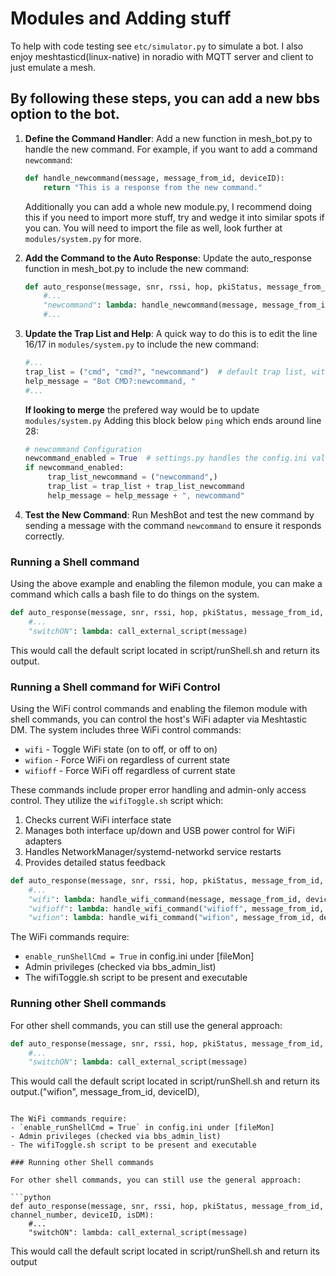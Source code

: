 # Modules and Adding stuff

To help with code testing see `etc/simulator.py` to simulate a bot. I also enjoy meshtasticd(linux-native) in noradio with MQTT server and client to just emulate a mesh.

## By following these steps, you can add a new bbs option to the bot.

1. **Define the Command Handler**:
   Add a new function in mesh_bot.py to handle the new command. For example, if you want to add a command `newcommand`:
   ```python
   def handle_newcommand(message, message_from_id, deviceID):
       return "This is a response from the new command."
   ```
   Additionally you can add a whole new module.py, I recommend doing this if you need to import more stuff, try and wedge it into similar spots if you can. You will need to import the file as well, look further at `modules/system.py` for more.
2. **Add the Command to the Auto Response**:
   Update the auto_response function in mesh_bot.py to include the new command:
   ```python
   def auto_response(message, snr, rssi, hop, pkiStatus, message_from_id, channel_number, deviceID, isDM):
       #...
       "newcommand": lambda: handle_newcommand(message, message_from_id, deviceID),
       #...
   ```
3. **Update the Trap List and Help**:
    A quick way to do this is to edit the line 16/17 in `modules/system.py` to include the new command:
    ```python
    #...
    trap_list = ("cmd", "cmd?", "newcommand")  # default trap list, with the new command added
    help_message = "Bot CMD?:newcommand, "
    #...
    ```

    **If looking to merge** the prefered way would be to update `modules/system.py` Adding this block below `ping` which ends around line 28:
    ```python
    # newcommand Configuration
    newcommand_enabled = True  # settings.py handles the config.ini values; this is a placeholder
    if newcommand_enabled:
         trap_list_newcommand = ("newcommand",)
         trap_list = trap_list + trap_list_newcommand
         help_message = help_message + ", newcommand"
    ```

5. **Test the New Command**:
   Run MeshBot and test the new command by sending a message with the command `newcommand` to ensure it responds correctly.


### Running a Shell command

Using the above example and enabling the filemon module, you can make a command which calls a bash file to do things on the system.

```python
def auto_response(message, snr, rssi, hop, pkiStatus, message_from_id, channel_number, deviceID, isDM):
    #...
    "switchON": lambda: call_external_script(message)
```
This would call the default script located in script/runShell.sh and return its output.

### Running a Shell command for WiFi Control

Using the WiFi control commands and enabling the filemon module with shell commands, you can control the host's WiFi adapter via Meshtastic DM. The system includes three WiFi control commands:

- `wifi` - Toggle WiFi state (on to off, or off to on)
- `wifion` - Force WiFi on regardless of current state
- `wifioff` - Force WiFi off regardless of current state

These commands include proper error handling and admin-only access control. They utilize the `wifiToggle.sh` script which:

1. Checks current WiFi interface state
2. Manages both interface up/down and USB power control for WiFi adapters
3. Handles NetworkManager/systemd-networkd service restarts
4. Provides detailed status feedback

```python
def auto_response(message, snr, rssi, hop, pkiStatus, message_from_id, channel_number, deviceID, isDM):
    #...
    "wifi": lambda: handle_wifi_command(message, message_from_id, deviceID),
    "wifioff": lambda: handle_wifi_command("wifioff", message_from_id, deviceID),
    "wifion": lambda: handle_wifi_command("wifion", message_from_id, deviceID),
```

The WiFi commands require:
- `enable_runShellCmd = True` in config.ini under [fileMon]
- Admin privileges (checked via bbs_admin_list)
- The wifiToggle.sh script to be present and executable

### Running other Shell commands

For other shell commands, you can still use the general approach:

```python
def auto_response(message, snr, rssi, hop, pkiStatus, message_from_id, channel_number, deviceID, isDM):
    #...
    "switchON": lambda: call_external_script(message)
```
This would call the default script located in script/runShell.sh and return its output.("wifion", message_from_id, deviceID),
```

The WiFi commands require:
- `enable_runShellCmd = True` in config.ini under [fileMon]
- Admin privileges (checked via bbs_admin_list)
- The wifiToggle.sh script to be present and executable

### Running other Shell commands

For other shell commands, you can still use the general approach:

```python
def auto_response(message, snr, rssi, hop, pkiStatus, message_from_id, channel_number, deviceID, isDM):
    #...
    "switchON": lambda: call_external_script(message)
```
This would call the default script located in script/runShell.sh and return its output